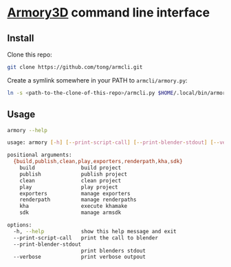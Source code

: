 # [Armory3D](https://armory3d.org/) command line interface

## Install

Clone this repo:
```sh
git clone https://github.com/tong/armcli.git
```

Create a symlink somewhere in your PATH to `armcli/armory.py`:
```sh
ln -s <path-to-the-clone-of-this-repo>/armcli.py $HOME/.local/bin/armory
```


## Usage
```sh
armory --help

usage: armory [-h] [--print-script-call] [--print-blender-stdout] [--verbose] {build,publish,clean,play,exporters,renderpath,kha,sdk} ...

positional arguments:
  {build,publish,clean,play,exporters,renderpath,kha,sdk}
    build               build project
    publish             publish project
    clean               clean project
    play                play project
    exporters           manage exporters
    renderpath          manage renderpaths
    kha                 execute khamake
    sdk                 manage armsdk

options:
  -h, --help            show this help message and exit
  --print-script-call   print the call to blender
  --print-blender-stdout
                        print blenders stdout
  --verbose             print verbose outpout
```
